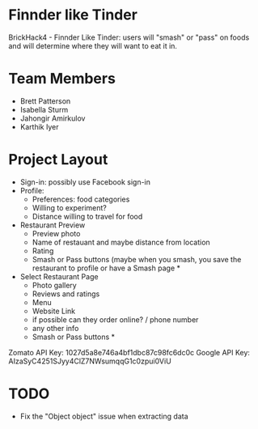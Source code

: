 # Finnder like Tinder
BrickHack4 - Finnder Like Tinder: users will "smash" or "pass" on foods and will determine where they will want to eat it in. 
# Team Members
* Brett Patterson
* Isabella Sturm
* Jahongir Amirkulov 
* Karthik Iyer


# Project Layout
- Sign-in: possibly use Facebook sign-in
- Profile:
    - Preferences: food categories
    - Willing to experiment? 
    - Distance willing to travel for food
- Restaurant Preview
    - Preview photo
    - Name of restauant and maybe distance from location
    - Rating
    * Smash or Pass buttons (maybe when you smash, you save the restaurant to profile or have a Smash page *
- Select Restaurant Page
    - Photo gallery
    - Reviews and ratings
    - Menu
    - Website Link
    - if possible can they order online? / phone number
    - any other info
    * Smash or Pass buttons *

Zomato API Key: 1027d5a8e746a4bf1dbc87c98fc6dc0c
Google API Key: AIzaSyC4251SJyy4ClZ7NWsumqqG1c0zpui0ViU 

# TODO
* Fix the "Object object" issue when extracting data
